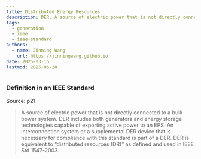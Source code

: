 ```yaml
---
title: Distributed Energy Resources
description: DER. A source of electric power that is not directly connected to a bulk power system.
tags:
  - generation
  - ieee
  - ieee-standard
authors:
  - name: Jinning Wang
    url: https://jinningwang.github.io
date: 2025-03-15
lastmod: 2025-06-20
---
```


### Definition in an IEEE Standard

Source: <d-cite key="ieee2018std1547"></d-cite> p21

> A source of electric power that is not directly connected to a bulk power system. DER includes both generators and energy storage technologies capable of exporting active power to an EPS. An interconnection system or a supplemental DER device that is necessary for compliance with this standard is part of a DER. DER is equivalent to “distributed resources (DR)” as defined and used in IEEE Std 1547-2003.
